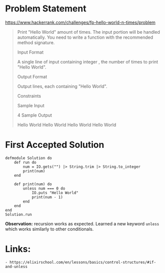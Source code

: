 # Problem Statement

https://www.hackerrank.com/challenges/fp-hello-world-n-times/problem


>Print "Hello World"  amount of times. The input portion will be handled automatically. You need to write a function with the recommended method signature.
>
>Input Format
>
>A single line of input containing integer , the number of times to print "Hello World".
>
>Output Format
>
>Output  lines, each containing "Hello World".
>
>Constraints
>
>
>Sample Input
>
>4
>Sample Output
>
>Hello World
>Hello World
>Hello World
>Hello World

 

# First Accepted Solution


```
defmodule Solution do
    def run do
        num = IO.gets("") |> String.trim |> String.to_integer
        print(num)
    end

    def print(num) do
        unless num === 0 do
            IO.puts "Hello World"
            print(num - 1)
        end
    end
end
Solution.run
```

**Observation:** recursion works as expected. Learned a new keyword `unless` which works similarly to other conditionals.


# Links:

    - https://elixirschool.com/en/lessons/basics/control-structures/#if-and-unless